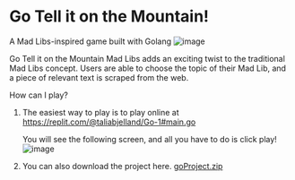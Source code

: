 # Go Tell it on the Mountain! 
A Mad Libs-inspired game built with Golang
![image](https://user-images.githubusercontent.com/60273828/144920762-5d603d67-146a-4cd4-b7d1-6fde26bd1bec.png)


Go Tell it on the Mountain Mad Libs adds an exciting twist to the traditional Mad Libs concept. Users are able to choose the topic of their Mad Lib, and a piece of relevant text is scraped from the web. 

How can I play?
1. The easiest way to play is to play online at https://replit.com/@taliabjelland/Go-1#main.go
   
   You will see the following screen, and all you have to do is click play! 
![image](https://user-images.githubusercontent.com/60273828/144920589-d5eb18d7-18c5-478e-a254-f19395e05b99.png)

2. You can also download the project here.
[goProject.zip](https://github.com/cs-105/Go/files/7663618/goProject.zip)

